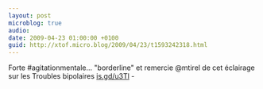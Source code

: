 ```yaml
---
layout: post
microblog: true
audio: 
date: 2009-04-23 01:00:00 +0100
guid: http://xtof.micro.blog/2009/04/23/t1593242318.html
---
```

Forte #agitationmentale... "borderline" et remercie @mtirel de cet éclairage sur les Troubles bipolaires  [is.gd/u3Tl](http://is.gd/u3Tl) -
